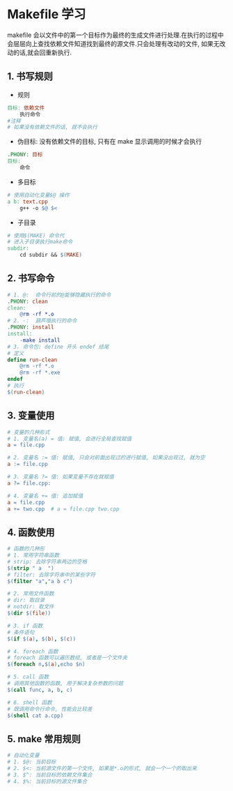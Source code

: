 # Makefile 学习

makefile 会以文件中的第一个目标作为最终的生成文件进行处理.在执行的过程中会层层向上查找依赖文件知道找到最终的源文件.只会处理有改动的文件, 如果无改动的话,就会回重新执行.

## 1. 书写规则

- 规则

```Makefile
目标: 依赖文件
    执行命令
#注释
# 如果没有依赖文件的话, 就不会执行
```

- 伪目标: 没有依赖文件的目标, 只有在 make 显示调用的时候才会执行

```Makefile
.PHONY: 目标
目标:
    命令
```

- 多目标

```Makefile
# 使用自动化变量$@ 操作
a b: text.cpp
    g++ -o $@ $<
```

- 子目录

```Makefile
# 使用$(MAKE) 命令代
# 进入子目录执行make命令
subdir:
    cd subdir && $(MAKE)
```

## 2. 书写命令

```Makefile
# 1. @:  命令行前的@能够隐藏执行的命令
.PHONY: clean
clean:
    @rm -rf *.o
# 2. -:  葫芦哦执行的命令
.PHONY: install
install:
    -make install
# 3. 命令包: define 开头 endef 结尾
# 定义
define run-clean
    @rm -rf *.o
    @rm -rf *.exe
endef
# 执行
$(run-clean)
```

## 3. 变量使用

```Makefile
# 变量的几种形式
# 1. 变量名(a) = 值: 赋值, 会进行全局查找赋值
a = file.cpp

# 2. 变量名 := 值: 赋值, 只会对前面出现过的进行赋值, 如果没出现过, 就为空
a := file.cpp

# 3. 变量名 ?= 值: 如果变量不存在就赋值
a ?= file.cpp:

# 4. 变量名 += 值: 追加赋值
a = file.cpp
a += two.cpp  # a = file.cpp two.cpp
```

## 4. 函数使用

```Makefile
# 函数的几种形
# 1. 常用字符串函数
# strip: 去除字符串两边的空格
$(strip " a  ")
# filter: 去除字符串中的某些字符
$(filter "a","a b c")

# 2. 常用文件函数
# dir: 取目录
# notdir: 取文件
$(dir $(file))

# 3. if 函数
# 条件语句
$(if $(a), $(b), $(c))

# 4. foreach 函数
# foreach 函数可以遍历数组, 或者是一个文件夹
$(foreach n,$(a),echo $n)

# 5. call 函数
# 调用其他函数的函数, 用于解决复杂参数的问题
$(call func, a, b, c)

# 6. shell 函数
# 既调用命令行命令, 性能会比较差
$(shell cat a.cpp)
```

## 5. make 常用规则

```Makefile
# 自动化变量
# 1. $@: 当前目标
# 2. $<: 当前源文件的第一个文件, 如果是*.o的形式, 就会一个一个的取出来
# 3. $^: 当前目标的依赖文件集合
# 4. $%: 当前目标的源文件集合
```

